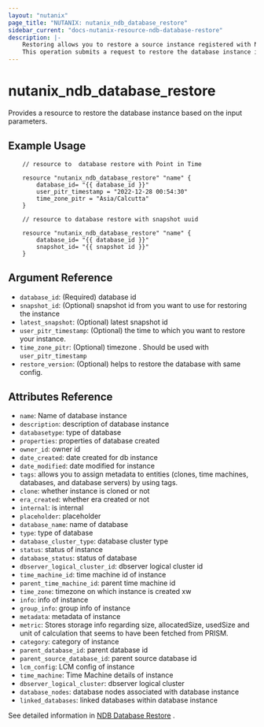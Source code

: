 ```yaml
---
layout: "nutanix"
page_title: "NUTANIX: nutanix_ndb_database_restore"
sidebar_current: "docs-nutanix-resource-ndb-database-restore"
description: |-
    Restoring allows you to restore a source instance registered with NDB to a snapshot or point in time supported by the source instance time machine. You can restore an instance by using a snapshot ID, the point-in-time recovery (PITR) timestamp, or the latest snapshot. 
    This operation submits a request to restore the database instance in Nutanix database service (NDB).
---
```


# nutanix_ndb_database_restore

Provides a resource to restore the database instance based on the input parameters. 

## Example Usage

```hcl
    // resource to  database restore with Point in Time

    resource "nutanix_ndb_database_restore" "name" {
        database_id= "{{ database_id }}"
        user_pitr_timestamp = "2022-12-28 00:54:30"
        time_zone_pitr = "Asia/Calcutta"
    }

    // resource to database restore with snapshot uuid

    resource "nutanix_ndb_database_restore" "name" {
        database_id= "{{ database_id }}"
        snapshot_id= "{{ snapshot id }}"
    }
```

## Argument Reference

* `database_id`: (Required) database id
* `snapshot_id`: (Optional) snapshot id from you want to use for restoring the instance 
* `latest_snapshot`: (Optional) latest snapshot id
* `user_pitr_timestamp`: (Optional) the time to which you want to restore your instance.
* `time_zone_pitr`: (Optional) timezone . Should be used with  `user_pitr_timestamp`
* `restore_version`: (Optional) helps to restore the database with same config. 

## Attributes Reference

* `name`: Name of database instance
* `description`: description of database instance
* `databasetype`: type of database
* `properties`: properties of database created
* `owner_id`: owner id
* `date_created`: date created for db instance
* `date_modified`: date modified for instance
* `tags`: allows you to assign metadata to entities (clones, time machines, databases, and database servers) by using tags.
* `clone`: whether instance is cloned or not
* `era_created`: whether era created or not
* `internal`: is internal
* `placeholder`: placeholder 
* `database_name`: name of database
* `type`: type of database
* `database_cluster_type`: database cluster type
* `status`: status of instance
* `database_status`: status of database
* `dbserver_logical_cluster_id`: dbserver logical cluster id
* `time_machine_id`: time machine id of instance 
* `parent_time_machine_id`: parent time machine id
* `time_zone`: timezone on which instance is created xw
* `info`: info of instance
* `group_info`: group info of instance
* `metadata`: metadata of instance
* `metric`: Stores storage info regarding size, allocatedSize, usedSize and unit of calculation that seems to have been fetched from PRISM.
* `category`: category of instance
* `parent_database_id`: parent database id
* `parent_source_database_id`: parent source database id
* `lcm_config`: LCM config of instance
* `time_machine`: Time Machine details of instance
* `dbserver_logical_cluster`: dbserver logical cluster
* `database_nodes`: database nodes associated with database instance 
* `linked_databases`: linked databases within database instance


See detailed information in [NDB Database Restore](https://www.nutanix.dev/api_references/ndb/#/90eb0c2f2da21-restore-database) .